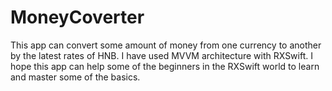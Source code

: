# MoneyCoverter
This app can convert some amount of money from one currency to another by the latest rates of HNB.
I have used MVVM architecture with RXSwift.
I hope this app can help some of the beginners in the RXSwift world to learn and master some of the basics.
